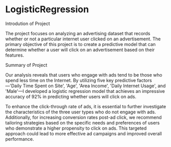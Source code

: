 # LogisticRegression

Introdution of Project

The project focuses on analyzing an advertising dataset that records whether or not a particular internet user clicked on an advertisement. The primary objective of this project is to create a predictive model that can determine whether a user will click on an advertisement based on their features.

Summary of Project

Our analysis reveals that users who engage with ads tend to be those who spend less time on the Internet. By utilizing five key predictive factors—'Daily Time Spent on Site', 'Age', 'Area Income', 'Daily Internet Usage', and 'Male'—I developed a logistic regression model that achieves an impressive accuracy of 92% in predicting whether users will click on ads.

To enhance the click-through rate of ads, it is essential to further investigate the characteristics of the three user types who do not engage with ads. Additionally, for increasing conversion rates post-ad click, we recommend tailoring strategies based on the specific needs and preferences of users who demonstrate a higher propensity to click on ads. This targeted approach could lead to more effective ad campaigns and improved overall performance.

